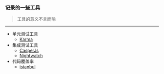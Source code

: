 ### 记录的一些工具

> 工具的意义不言而喻

------

  + 单元测试工具
    + [Karma](https://karma-runner.github.io/1.0/index.html)
  + 集成测试工具
    + [CasperJs](http://casperjs.org/)
    + [Nightwatch](http://nightwatchjs.org/)
  + 代码覆盖率
    + [istanbul](https://github.com/gotwarlost/istanbul)